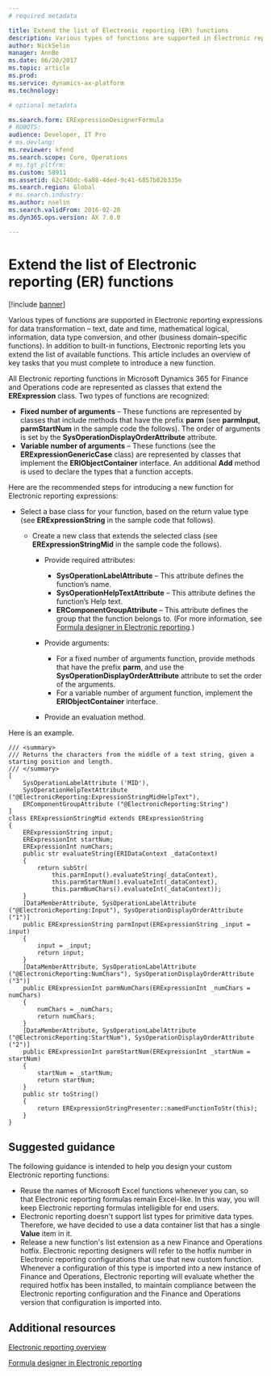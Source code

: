 ```yaml
---
# required metadata

title: Extend the list of Electronic reporting (ER) functions
description: Various types of functions are supported in Electronic reporting expressions for data transformation - text, date and time, mathematical logical, information, data type conversion, and other (business domain–specific functions). In addition to built-in functions, Electronic reporting lets you extend the list of available functions. This article includes an overview of key tasks that you must complete to introduce a new function.
author: NickSelin
manager: AnnBe
ms.date: 06/20/2017
ms.topic: article
ms.prod: 
ms.service: dynamics-ax-platform
ms.technology: 

# optional metadata

ms.search.form: ERExpressionDesignerFormula
# ROBOTS: 
audience: Developer, IT Pro
# ms.devlang: 
ms.reviewer: kfend
ms.search.scope: Core, Operations
# ms.tgt_pltfrm: 
ms.custom: 58911
ms.assetid: 62c740dc-6a88-4ded-9c41-6857b82b335e
ms.search.region: Global
# ms.search.industry: 
ms.author: nselin
ms.search.validFrom: 2016-02-28
ms.dyn365.ops.version: AX 7.0.0

---
```


# Extend the list of Electronic reporting (ER) functions

[!include [banner](../includes/banner.md)]

Various types of functions are supported in Electronic reporting expressions for data transformation – text, date and time, mathematical logical, information, data type conversion, and other (business domain–specific functions). In addition to built-in functions, Electronic reporting lets you extend the list of available functions. This article includes an overview of key tasks that you must complete to introduce a new function.

All Electronic reporting functions in Microsoft Dynamics 365 for Finance and Operations code are represented as classes that extend the **ERExpression** class. Two types of functions are recognized:

- **Fixed number of arguments** – These functions are represented by classes that include methods that have the prefix **parm** (see **parmInput**, **parmStartNum** in the sample code the follows). The order of arguments is set by the **SysOperationDisplayOrderAttribute** attribute.
- **Variable number of arguments** – These functions (see the **ERExpressionGenericCase** class) are represented by classes that implement the **ERIObjectContainer** interface. An additional **Add** method is used to declare the types that a function accepts.

Here are the recommended steps for introducing a new function for Electronic reporting expressions:

- Select a base class for your function, based on the return value type (see **ERExpressionString** in the sample code that follows).

    - Create a new class that extends the selected class (see **ERExpressionStringMid** in the sample code the follows).

        - Provide required attributes:

            - **SysOperationLabelAttribute** – This attribute defines the function’s name.
            - **SysOperationHelpTextAttribute** – This attribute defines the function’s Help text.
            - **ERComponentGroupAttribute** – This attribute defines the group that the function belongs to. (For more information, see [Formula designer in Electronic reporting](general-electronic-reporting-formula-designer.md).)

        - Provide arguments:

            - For a fixed number of arguments function, provide methods that have the prefix **parm**, and use the **SysOperationDisplayOrderAttribute** attribute to set the order of the arguments.
            - For a variable number of argument function, implement the **ERIObjectContainer** interface.

        - Provide an evaluation method.

Here is an example.

```
/// <summary>
/// Returns the characters from the middle of a text string, given a starting position and length.
/// </summary>
[
    SysOperationLabelAttribute ('MID'),
    SysOperationHelpTextAttribute ("@ElectronicReporting:ExpressionStringMidHelpText"),
    ERComponentGroupAttribute ("@ElectronicReporting:String")
]
class ERExpressionStringMid extends ERExpressionString
{
    ERExpressionString input;
    ERExpressionInt startNum;
    ERExpressionInt numChars;
    public str evaluateString(ERIDataContext _dataContext)
    {
        return subStr(
            this.parmInput().evaluateString(_dataContext),
            this.parmStartNum().evaluateInt(_dataContext),
            this.parmNumChars().evaluateInt(_dataContext));
    }
    [DataMemberAttribute, SysOperationLabelAttribute ("@ElectronicReporting:Input"), SysOperationDisplayOrderAttribute ("1")]
    public ERExpressionString parmInput(ERExpressionString _input = input)
    {
        input = _input;
        return input;
    }
    [DataMemberAttribute, SysOperationLabelAttribute ("@ElectronicReporting:NumChars"), SysOperationDisplayOrderAttribute ("3")]
    public ERExpressionInt parmNumChars(ERExpressionInt _numChars = numChars)
    {
        numChars = _numChars;
        return numChars;
    }
    [DataMemberAttribute, SysOperationLabelAttribute ("@ElectronicReporting:StartNum"), SysOperationDisplayOrderAttribute ("2")]
    public ERExpressionInt parmStartNum(ERExpressionInt _startNum = startNum)
    {
        startNum = _startNum;
        return startNum;
    }
    public str toString()
    {
        return ERExpressionStringPresenter::namedFunctionToStr(this);
    }
}
```

## Suggested guidance
The following guidance is intended to help you design your custom Electronic reporting functions:

- Reuse the names of Microsoft Excel functions whenever you can, so that Electronic reporting formulas remain Excel-like. In this way, you will keep Electronic reporting formulas intelligible for end users.
- Electronic reporting doesn't support list types for primitive data types. Therefore, we have decided to use a data container list that has a single **Value** item in it.
- Release a new function's list extension as a new Finance and Operations hotfix. Electronic reporting designers will refer to the hotfix number in Electronic reporting configurations that use that new custom function. Whenever a configuration of this type is imported into a new instance of Finance and Operations, Electronic reporting will evaluate whether the required hotfix has been installed, to maintain compliance between the Electronic reporting configuration and the Finance and Operations version that configuration is imported into.

## Additional resources

[Electronic reporting overview](general-electronic-reporting.md)

[Formula designer in Electronic reporting](general-electronic-reporting-formula-designer.md)
